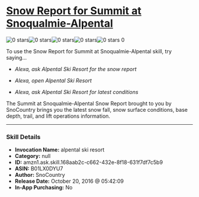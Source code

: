# [Snow Report for Summit at Snoqualmie-Alpental](http://alexa.amazon.com/#skills/amzn1.ask.skill.168aab2c-c662-432e-8f18-631f7df7c5b9)
![0 stars](../../images/ic_star_border_black_18dp_1x.png)![0 stars](../../images/ic_star_border_black_18dp_1x.png)![0 stars](../../images/ic_star_border_black_18dp_1x.png)![0 stars](../../images/ic_star_border_black_18dp_1x.png)![0 stars](../../images/ic_star_border_black_18dp_1x.png) 0

To use the Snow Report for Summit at Snoqualmie-Alpental skill, try saying...

* *Alexa, ask Alpental Ski Resort for the snow report*

* *Alexa, open Alpental Ski Resort*

* *Alexa, ask Alpental Ski Resort for latest conditions*

The Summit at Snoqualmie-Alpental Snow Report brought to you by SnoCountry brings you the latest snow fall, snow surface conditions,  base depth, trail, and lift operations information.

***

### Skill Details

* **Invocation Name:** alpental ski resort
* **Category:** null
* **ID:** amzn1.ask.skill.168aab2c-c662-432e-8f18-631f7df7c5b9
* **ASIN:** B01LX0DYU7
* **Author:** SnoCountry
* **Release Date:** October 20, 2016 @ 05:42:09
* **In-App Purchasing:** No
